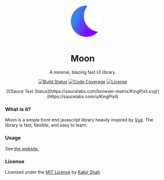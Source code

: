 <div style="text-align: center">
  <a href="https://kingpixil.github.io/moon" target="_blank"><img width="100"src="https://raw.githubusercontent.com/KingPixil/moon/gh-pages/img/logo.png"></a>
  <h1>Moon</h1>
  <p>A minimal, blazing fast UI library.</p>
  <p>
    <a href="https://travis-ci.org/KingPixil/moon"><img src="https://travis-ci.org/KingPixil/moon.svg?branch=master" alt="Build Status"></a>
    <a href="https://codecov.io/gh/KingPixil/moon"><img src="https://codecov.io/gh/KingPixil/moon/branch/master/graph/badge.svg" alt="Code Coverage"></a>
    <a href="https://kingpixil.github.io/license"><img src="https://img.shields.io/badge/license-MIT-blue.svg" alt="License"></a>
  </p>
  <p>
    [![Sauce Test Status](https://saucelabs.com/browser-matrix/KingPixil.svg)](https://saucelabs.com/u/KingPixil)
  </p>
</div>

### What is it?

Moon is a simple front end javascript library heavily inspired by [Vue](https://vuejs.org). The library is fast, flexible, and easy to learn.

### Usage

See [the website.](https://kingpixil.github.io/moon)

### License

Licensed under the [MIT License](http://kingpixil.github.io/license) by [Kabir Shah](https://kabir.ml)
